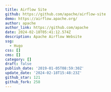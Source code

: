 ```yaml
---
title: Airflow Site
github: https://github.com/apache/airflow-site
demo: https://airflow.apache.org/
author: apache
author_link: https://github.com/apache
date: 2024-02-18T05:41:12.574Z
description: Apache Airflow Website
ssg:
  - Hugo
css: []
cms: []
category: []
draft: false
publish_date: '2019-01-05T08:59:30Z'
update_date: '2024-02-18T15:48:23Z'
github_star: 121
github_fork: 258
---
```


